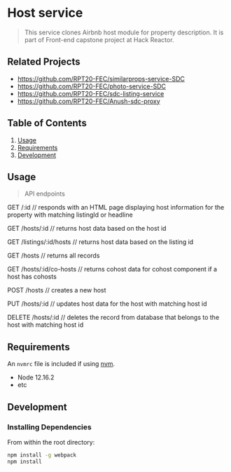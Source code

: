 # Host service

> This service clones Airbnb host module for property description. It is part of Front-end capstone project at Hack Reactor.

## Related Projects

  - https://github.com/RPT20-FEC/similarprops-service-SDC
  - https://github.com/RPT20-FEC/photo-service-SDC
  - https://github.com/RPT20-FEC/sdc-listing-service
  - https://github.com/RPT20-FEC/Anush-sdc-proxy

## Table of Contents

1. [Usage](#Usage)
1. [Requirements](#requirements)
1. [Development](#development)

## Usage

> API endpoints

GET  /:id
// responds with an HTML page displaying host information for the property with matching listingId or headline

GET  /hosts/:id
// returns host data based on the host id

GET  /listings/:id/hosts
// returns host data based on the listing id

GET  /hosts
// returns all records

GET  /hosts/:id/co-hosts
// returns cohost data for cohost component if a host has cohosts

POST  /hosts
// creates a new host

PUT  /hosts/:id
// updates host data for the host with matching host id

DELETE  /hosts/:id
// deletes the record from database that belongs to the host with matching host id


## Requirements

An `nvmrc` file is included if using [nvm](https://github.com/creationix/nvm).

- Node 12.16.2
- etc

## Development

### Installing Dependencies

From within the root directory:

```sh
npm install -g webpack
npm install
```

